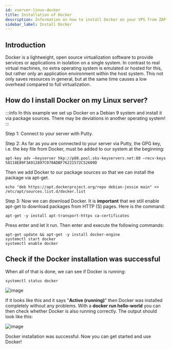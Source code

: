 ```yaml
---
id: vserver-linux-docker
title: Installation of Docker
description: Information on how to install Docker on your VPS from ZAP-Hosting - ZAP-Hosting.com documentation
sidebar_label: Install Docker
---
```


## Introduction

Docker is a lightweight, open source virtualization software to provide services or applications in isolation on a single system. In contrast to real virtual machines, no extra operating system is emulated or hosted for this, but rather only an application environment within the host system. This not only saves resources in general, but at the same time causes a low overhead compared to full virtualization.

## How do I install Docker on my Linux server?

:::info
In this example we set up Docker on a Debian 9 system and install it via package sources. There may be deviations in another operating system!
:::

Step 1: Connect to your server with Putty.

Step 2: As far as you are connected to your server via Putty, the GPG key, i.e. the key file from Docker, must be added to our system at the beginning:
```
apt-key adv –keyserver hkp://p80.pool.sks-keyservers.net:80 –recv-keys 58118E89F3A912897C070ADBF76221572C52609D
```
Then we add Docker to our package sources so that we can install the package via apt-get.
```
echo "deb https://apt.dockerproject.org/repo debian-jessie main" >> /etc/apt/sources.list.d/docker.list 
```
Step 3: Now we can download Docker.
It is **important** that we still enable apt-get to download packages from HTTP (S) pages.
Here is the command:
```
apt-get -y install apt-transport-https ca-certificates 
```
Press enter and let it run. Then enter and execute the following commands:
```
apt-get update && apt-get -y install docker-engine
systemctl start docker
systemctl enable docker
```

## Check if the Docker installation was successful

When all of that is done, we can see if Docker is running:

```
systemctl status docker 
```

![image](https://user-images.githubusercontent.com/13604413/172061231-1bbde11c-85b9-47a7-9f88-44e31144d1c8.png)

If it looks like this and it says "**Active (running)**" then Docker was installed completely without any problems.
With a **docker run hello-world** you can then check whether Docker is also running correctly.
The output should look like this:

![image](https://user-images.githubusercontent.com/13604413/172061244-6834dae0-f14a-43ad-85d6-b5bf74ea89f8.png)

Docker installation was successful.
Now you can get started and use Docker!
